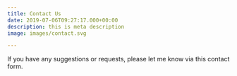 ```yaml
---
title: Contact Us
date: 2019-07-06T09:27:17.000+00:00
description: this is meta description
image: images/contact.svg

---
```

If you have any suggestions or requests, please let me know via this contact form.